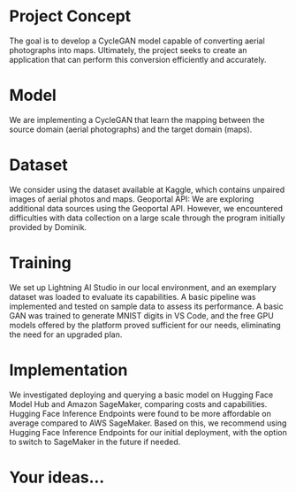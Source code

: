 # Project Concept
The goal is to develop a CycleGAN model capable of converting aerial photographs into maps. Ultimately, the project seeks to create an application that can perform this conversion efficiently and accurately.

# Model
We are implementing a CycleGAN that learn the mapping between the source domain (aerial photographs) and the target domain (maps).

# Dataset
We consider using the dataset available at Kaggle, which contains unpaired images of aerial photos and maps.
Geoportal API: We are exploring additional data sources using the Geoportal API. However, we encountered difficulties with data collection on a large scale through the program initially provided by Dominik.

# Training
We set up Lightning AI Studio in our local environment, and an exemplary dataset was loaded to evaluate its capabilities. A basic pipeline was implemented and tested on sample data to assess its performance. A basic GAN was trained to generate MNIST digits in VS Code, and the free GPU models offered by the platform proved sufficient for our needs, eliminating the need for an upgraded plan.

# Implementation
We investigated deploying and querying a basic model on Hugging Face Model Hub and Amazon SageMaker, comparing costs and capabilities. Hugging Face Inference Endpoints were found to be more affordable on average compared to AWS SageMaker. Based on this, we recommend using Hugging Face Inference Endpoints for our initial deployment, with the option to switch to SageMaker in the future if needed.

# Your ideas...